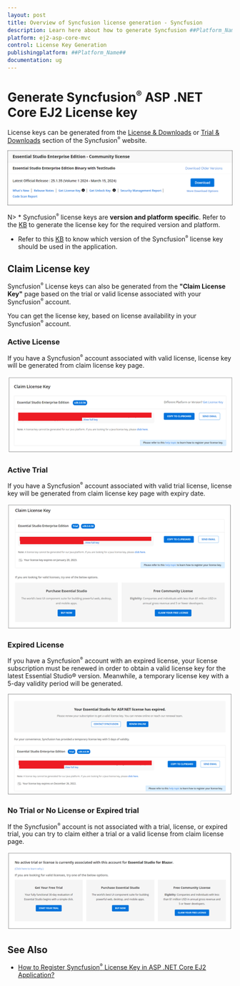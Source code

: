 ```yaml
---
layout: post
title: Overview of Syncfusion license generation - Syncfusion
description: Learn here about how to generate Syncfusion ##Platform_Name## license key for syncfusion ##Platform_Name## application for license validation.
platform: ej2-asp-core-mvc
control: License Key Generation
publishingplatform: ##Platform_Name##
documentation: ug
---
```


# Generate Syncfusion<sup style="font-size:70%">&reg;</sup> ASP .NET Core EJ2 License key

License keys can be generated from the [License & Downloads](https://syncfusion.com/account/downloads) or [Trial & Downloads](https://www.syncfusion.com/account/manage-trials/downloads) section of the Syncfusion<sup style="font-size:70%">&reg;</sup> website.

![Get Community License Key](images/get-community-license-key.png)

N> * Syncfusion<sup style="font-size:70%">&reg;</sup> license keys are **version and platform specific**. Refer to the [KB](https://www.syncfusion.com/kb/8976/how-to-generate-license-key-for-licensed-products) to generate the license key for the required version and platform.
* Refer to this [KB](https://www.syncfusion.com/kb/8951/which-version-syncfusion-license-key-should-i-use-in-my-application) to know which version of the Syncfusion<sup style="font-size:70%">&reg;</sup> license key should be used in the application.

## Claim License key

Syncfusion<sup style="font-size:70%">&reg;</sup> License keys can also be generated from the **"Claim License Key"** page based on the trial or valid license associated with your Syncfusion<sup style="font-size:70%">&reg;</sup> account.

You can get the license key, based on license availability in your Syncfusion<sup style="font-size:70%">&reg;</sup> account.

### Active License

If you have a Syncfusion<sup style="font-size:70%">&reg;</sup> account associated with valid license, license key will be generated from claim license key page.

![Active License](images/active-license.png)

### Active Trial

If you have a Syncfusion<sup style="font-size:70%">&reg;</sup> account associated with valid trial license, license key will be generated from claim license key page with expiry date.

![Active Trial](images/active-trial.png)

### Expired License

If you have a Syncfusion<sup style="font-size:70%">&reg;</sup> account with an expired license, your license subscription must be renewed in order to obtain a valid license key for the latest Essential Studio&reg; version. Meanwhile, a temporary license key with a 5-day validity period will be generated.

![Expired License](images/expired-license.png)

### No Trial or No License or Expired trial

If the Syncfusion<sup style="font-size:70%">&reg;</sup> account is not associated with a trial, license, or expired trial, you can try to claim either a trial or a valid license from claim license page.

![No Trial or No License](images/no-active-trial-or-license.png)

## See Also

* [How to Register Syncfusion<sup style="font-size:70%">&reg;</sup> License Key in ASP .NET Core EJ2 Application?](https://ej2.syncfusion.com/aspnetcore/documentation/licensing/how-to-register-in-an-application)